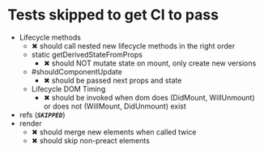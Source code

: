 # Tests skipped to get CI to pass

- Lifecycle methods
	- ✖ should call nested new lifecycle methods in the right order
	- static getDerivedStateFromProps
		- ✖ should NOT mutate state on mount, only create new versions
	- \#shouldComponentUpdate
		- ✖ should be passed next props and state
	- Lifecycle DOM Timing
		- ✖ should be invoked when dom does (DidMount, WillUnmount) or does not (WillMount, DidUnmount) exist
- refs (***`SKIPPED`***)
- render
	- ✖ should merge new elements when called twice
	- ✖ should skip non-preact elements


